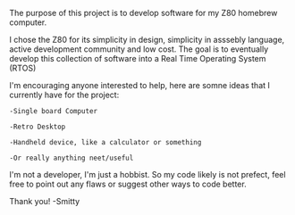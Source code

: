 The purpose of this project is to develop software for my Z80 homebrew computer.

I chose the Z80 for its simplicity in design, simplicity in asssebly language, active development community and low cost.
The goal is to eventually develop this collection of software into a Real Time Operating System (RTOS) 


I'm encouraging anyone interested to help, here are somne ideas that I currently have for the project:
  
    -Single board Computer
  
    -Retro Desktop
  
    -Handheld device, like a calculator or something
  
    -Or really anything neet/useful

I'm not a developer, I'm just a hobbist. So my code likely is not prefect, feel free to point out any flaws or suggest other ways to code better.

Thank you!
 -Smitty
